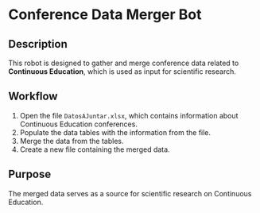 # Conference Data Merger Bot

## Description  
This robot is designed to gather and merge conference data related to **Continuous Education**, which is used as input for scientific research.

## Workflow  
1. Open the file `DatosAJuntar.xlsx`, which contains information about Continuous Education conferences.
2. Populate the data tables with the information from the file.
3. Merge the data from the tables.
4. Create a new file containing the merged data.

## Purpose  
The merged data serves as a source for scientific research on Continuous Education.
